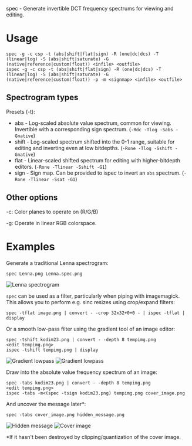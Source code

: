 spec - Generate invertible DCT frequency spectrums for viewing and editing.

# Usage
	spec -g -c csp -t (abs|shift|flat|sign) -R (one|dc|dcs) -T (linear|log) -S (abs|shift|saturate) -G (native|reference|custom(float)) <infile> <outfile>
	ispec -g -c csp -t (abs|shift|flat|sign) -R (one|dc|dcs) -T (linear|log) -S (abs|shift|saturate) -G (native|reference|custom(float)) -p -m <signmap> <infile> <outfile>

## Spectrogram types

Presets (-t):

* abs - Log-scaled absolute value spectrum, common for viewing. Invertible with a corresponding sign spectrum. (`-Rdc -Tlog -Sabs -Gnative`)
* shift - Log-scaled spectrum shifted into the 0-1 range, suitable for editing and inverting even at low bitdepths. (`-Rone -Tlog -Sshift -Gnative`)
* flat - Linear-scaled shifted spectrum for editing with higher-bitdepth editors. (`-Rone -Tlinear -Sshift -G1`)
* sign - Sign map. Can be provided to ispec to invert an `abs` spectrum. (`-Rone -Tlinear -Ssat -G1`)

## Other options
-c: Color planes to operate on (R/G/B)

-g: Operate in linear RGB colorspace.

# Examples

Generate a traditional Lenna spectrogram:

	spec Lenna.png Lenna.spec.png

![Lenna spectrogram](http://0x09.net/i/g/Lenna.spec.png "Lenna spectrogram")

`spec` can be used as a filter, particularly when piping with imagemagick. This allows you to perform e.g. sinc resizes using crop/expand filters:

	spec -tflat image.png | convert - -crop 32x32+0+0 - | ispec -tflat | display
	
Or a smooth low-pass filter using the gradient tool of an image editor:
	
	spec -tshift kodim23.png | convert - -depth 8 tempimg.png
	<edit tempimg.png>
	ispec -tshift tempimg.png | display

![Gradient lowpass](http://0x09.net/i/g/gradlp.png "Gradient lowpass") ![Gradient lowpass](http://0x09.net/i/g/smoothpass.png "Gradient lowpass")

Draw into the absolute value frequency spectrum of an image:

	spec -tabs kodim23.png | convert - -depth 8 tempimg.png
	<edit tempimg.png>
	ispec -tabs -m<(spec -tsign kodim23.png) tempimg.png cover_image.png

And uncover the message later\*:

	spec -tabs cover_image.png hidden_message.png

![Hidden message](http://0x09.net/i/g/hidden.png "Hidden message") ![Cover image](http://0x09.net/i/g/cover.png "Cover image")

\*If it hasn't been destroyed by clipping/quantization of the cover image.
